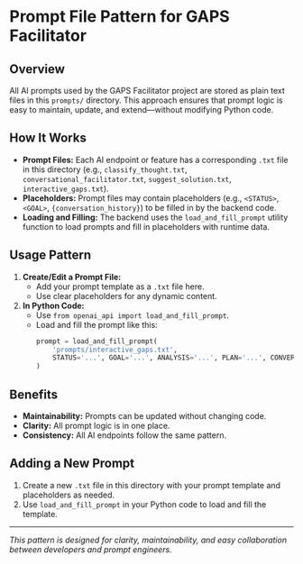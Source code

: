 # Prompt File Pattern for GAPS Facilitator

## Overview
All AI prompts used by the GAPS Facilitator project are stored as plain text files in this `prompts/` directory. This approach ensures that prompt logic is easy to maintain, update, and extend—without modifying Python code.

## How It Works
- **Prompt Files:** Each AI endpoint or feature has a corresponding `.txt` file in this directory (e.g., `classify_thought.txt`, `conversational_facilitator.txt`, `suggest_solution.txt`, `interactive_gaps.txt`).
- **Placeholders:** Prompt files may contain placeholders (e.g., `<STATUS>`, `<GOAL>`, `{conversation_history}`) to be filled in by the backend code.
- **Loading and Filling:** The backend uses the `load_and_fill_prompt` utility function to load prompts and fill in placeholders with runtime data.

## Usage Pattern
1. **Create/Edit a Prompt File:**
   - Add your prompt template as a `.txt` file here.
   - Use clear placeholders for any dynamic content.
2. **In Python Code:**
   - Use `from openai_api import load_and_fill_prompt`.
   - Load and fill the prompt like this:
     ```python
     prompt = load_and_fill_prompt(
         'prompts/interactive_gaps.txt',
         STATUS='...', GOAL='...', ANALYSIS='...', PLAN='...', CONVERSATION='...', USER_INPUT='...'
     )
     ```

## Benefits
- **Maintainability:** Prompts can be updated without changing code.
- **Clarity:** All prompt logic is in one place.
- **Consistency:** All AI endpoints follow the same pattern.

## Adding a New Prompt
1. Create a new `.txt` file in this directory with your prompt template and placeholders as needed.
2. Use `load_and_fill_prompt` in your Python code to load and fill the template.

---

_This pattern is designed for clarity, maintainability, and easy collaboration between developers and prompt engineers._

